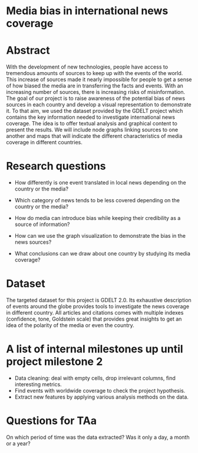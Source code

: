 # Media bias in international news coverage

# Abstract
With the development of new technologies, people have access to tremendous amounts of sources to keep up with the events of the world. This increase of sources made it nearly impossible for people to get a sense of how biased the media are in transferring the facts and events. With an increasing number of sources, there is increasing risks of misinformation. 
The goal of our project is to raise awareness of the potential bias of news sources in each country and develop a visual representation to demonstrate it. To that aim, we used the dataset provided by the GDELT project which contains the key information needed to investigate international news coverage. 
The idea is to offer textual analysis and graphical content to present the results. We will include node graphs linking sources to one another and maps that will indicate the different characteristics of media coverage in different countries. 

# Research questions
- How differently is one event translated in local news depending on the country or the media? 

- Which category of news tends to be less covered depending on the country or the media?

- How do media can introduce bias while keeping their credibility as a source of information?

- How can we use the graph visualization to demonstrate the bias in the news sources?

- What conclusions can we draw about one country by studying its media coverage?



# Dataset
The targeted dataset for this project is GDELT 2.0. Its exhaustive description of events around the globe provides tools to investigate the news coverage in different country. 
All articles and citations comes with multiple indexes (confidence, tone, Goldstein scale) that provides great insights to get an idea of the polarity of the media or even the country.


# A list of internal milestones up until project milestone 2
- Data cleaning: deal with empty cells, drop irrelevant columns, find interesting metrics.
- Find events with worldwide coverage to check the project hypothesis.
- Extract new features by applying various analysis methods on the data.

# Questions for TAa
On which period of time was the data extracted? Was it only a day, a month or a year?
